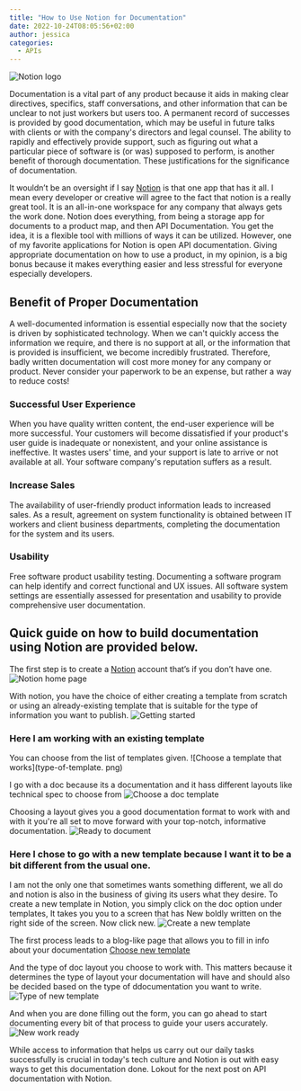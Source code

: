 ```yaml
---
title: "How to Use Notion for Documentation"
date: 2022-10-24T08:05:56+02:00
author: jessica
categories: 
  - APIs
---
```


![Notion logo](notionlogo.png)

Documentation is a vital part of any product because it aids in making clear directives, specifics, staff conversations, and other information that can be unclear to not just workers but users too.  A permanent record of successes is provided by good documentation, which may be useful in future talks with clients or with the company's directors and legal counsel. The ability to rapidly and effectively provide support, such as figuring out what a particular piece of software is (or was) supposed to perform, is another benefit of thorough documentation. These justifications for the significance of documentation.

It wouldn’t be an oversight if I say [Notion](https://www.notion.so/) is that one app that has it all. I mean every developer or creative will agree to the fact that notion is a really great tool. It is an all-in-one workspace for any company that always gets the work done. Notion does everything, from being a storage app for documents to a product map, and then API Documentation. You get the idea, it is a flexible tool with millions of ways it can be utilized. However, one of my favorite applications for Notion is open API documentation. Giving appropriate documentation on how to use a product, in my opinion, is a big bonus because it makes everything easier and less stressful for everyone especially developers. 
 
## Benefit of Proper Documentation
A well-documented information is  essential especially  now that the society is driven by sophisticated technology. When we can't quickly access the information we require, and there is no support at all, or the information that is provided is insufficient, we become incredibly frustrated. Therefore, badly written documentation will cost more money for any company or product. Never consider your paperwork to be an expense, but rather a way to reduce costs! 

### Successful User Experience
When you have quality written content, the end-user experience will be more successful. Your customers will become dissatisfied if your product's user guide is inadequate or nonexistent, and your online assistance is ineffective. It wastes users' time, and your support is late to arrive or not available at all. Your software company's reputation suffers as a result.

### Increase Sales
The availability of user-friendly product information leads to increased sales. As a result, agreement on system functionality is obtained between IT workers and client business departments, completing the documentation for the system and its users.

### Usability
Free software product usability testing. Documenting a software program can help identify and correct functional and UX issues. All software system settings are essentially assessed for presentation and usability to provide comprehensive user documentation.

## Quick guide on how to build documentation using Notion are provided below.
The first step is to create a [Notion](https://www.notion.so/personal) account that’s if you don’t have one.
![Notion home page](notionhomepage.png)

With notion, you have the choice of either creating a template from scratch or using an already-existing template that is suitable for the type of information you want to publish.
![Getting started](gettingstarted.png)

### Here I am working with an existing template
You can choose from the list of templates given.
![Choose a template that works](type-of-template. png)

I go with a doc because its a documentation and it hass different layouts like technical spec to choose from
![Choose a doc template](choosing-template.png)

Choosing a layout gives you a good documentation format to work with and with it you're all set to move forward with your top-notch, informative documentation.
![Ready to document](ready-to-document.png)

### Here I chose to go with a new template because I want it to be a bit different from the usual one.
I am not the only one that sometimes wants something different, we all do and notion is also in the business of giving its users what they desire. 
To create a new template in Notion, you simply click on the doc option under templates, It takes you you to a screen that has New boldly written on the right side of the screen. Now click new.
![Create a new template](new-template.png)

The first process leads to a blog-like page that allows you to fill in info about your documentation 
[Choose new template](choosing-a-new-template.png)

And the type of doc layout you choose to work with. This matters because it determines the type of layout your documentation will have and should also be decided based on the type of ddocumentation you want to write.
![Type of new template](type-of-new-template.png)

And when you are done filling out the form, you can go ahead to start documenting every bit of that process to guide your users accurately.
![New work ready](create-new-template.png)

While access to information that helps us carry out our daily tasks successfully is crucial in today's tech culture and Notion is out with easy ways to get this documentation done. Lokout for the next post on API documentation with Notion.

